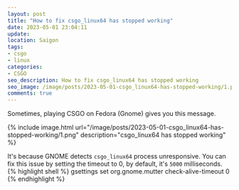 ```yaml
---
layout: post
title: "How to fix csgo_linux64 has stopped working"
date: 2023-05-01 23:04:11
update:
location: Saigon
tags:
- csgo
- linux
categories:
- CSGO
seo_description: How to fix csgo_linux64 has stopped working
seo_image: /image/posts/2023-05-01-csgo_linux64-has-stopped-working/1.png
comments: true
---
```

Sometimes, playing CSGO on Fedora (Gnome) gives you this message.

{% include image.html url="/image/posts/2023-05-01-csgo_linux64-has-stopped-working/1.png" description="csgo_linux64 has stopped working"  %}

It's because GNOME detects `csgo_linux64` process unresponsive. You can fix this issue by setting the timeout to 0, by default, it's `5000` milliseconds.
{% highlight shell %}
gsettings set org.gnome.mutter check-alive-timeout 0
{% endhighlight %}
